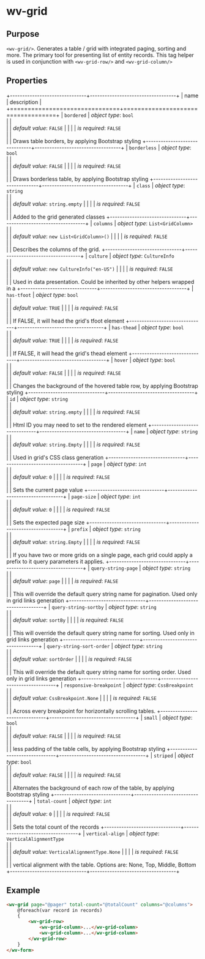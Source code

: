 ﻿<!--{"sort_order":10, "name": "wv-grid", "label": "wv-grid"}-->
# wv-grid

## Purpose

`<wv-grid/>`. Generates a table / grid with integrated paging, sorting and more. The primary tool for presenting list of entity records. This tag helper is used in conjunction with `<wv-grid-row/>` and `<wv-grid-column/>`

## Properties

+-------------------------------+-----------------------------------+
| name                          | description                       |
+===============================+===================================+
| `bordered`                    | *object type*: `bool`                         
|                               |         
|                               | *default value*: `FALSE`
|                               |
|                               | *is required*: `FALSE`                      
|                               |                                   
|                               | Draws table borders, by applying Bootstrap styling
+-------------------------------+-----------------------------------+
| `borderless`                  | *object type*: `bool`                         
|                               |         
|                               | *default value*: `FALSE`
|                               |
|                               | *is required*: `FALSE`                      
|                               |                                   
|                               | Draws borderless table, by applying Bootstrap styling
+-------------------------------+-----------------------------------+
| `class`                       | *object type*: `string`                         
|                               |         
|                               | *default value*: `string.empty`
|                               |
|                               | *is required*: `FALSE`                      
|                               |                                   
|                               | Added to the grid generated classes
+-------------------------------+-----------------------------------+
| `columns`                     | *object type*: `List<GridColumn>`                         
|                               |         
|                               | *default value*: `new List<GridColumn>()`
|                               |
|                               | *is required*: `FALSE`                      
|                               |                                   
|                               | Describes the columns of the grid. 
+-------------------------------+-----------------------------------+
| `culture`                     | *object type*: `CultureInfo`                         
|                               |         
|                               | *default value*: `new CultureInfo("en-US")`
|                               |
|                               | *is required*: `FALSE`                      
|                               |                                   
|                               | Used in data presentation. Could be inherited by other helpers wrapped in a <wv-grid/>
+-------------------------------+-----------------------------------+
| `has-tfoot`                   | *object type*: `bool`                         
|                               |         
|                               | *default value*: `TRUE`
|                               |
|                               | *is required*: `FALSE`                      
|                               |                                   
|                               | If FALSE, it will head the grid's tfoot element
+-------------------------------+-----------------------------------+
| `has-thead`                   | *object type*: `bool`                         
|                               |         
|                               | *default value*: `TRUE`
|                               |
|                               | *is required*: `FALSE`                      
|                               |                                   
|                               | If FALSE, it will head the grid's thead element
+-------------------------------+-----------------------------------+
| `hover`                       | *object type*: `bool`                         
|                               |         
|                               | *default value*: `FALSE`
|                               |
|                               | *is required*: `FALSE`                      
|                               |                                   
|                               | Changes the background of the hovered table row, by applying Bootstrap styling
+-------------------------------+-----------------------------------+
| `id`                          | *object type*: `string`                         
|                               |         
|                               | *default value*: `string.empty`
|                               |
|                               | *is required*: `FALSE`                      
|                               |                                   
|                               | Html ID you may need to set to the rendered element
+-------------------------------+-----------------------------------+
| `name`                        | *object type*: `string`                         
|                               |         
|                               | *default value*: `string.Empty`
|                               |
|                               | *is required*: `FALSE`                      
|                               |                                   
|                               | Used in grid's CSS class generation
+-------------------------------+-----------------------------------+
| `page`                        | *object type*: `int`                         
|                               |         
|                               | *default value*: `0`
|                               |
|                               | *is required*: `FALSE`                      
|                               |                                   
|                               | Sets the current page value
+-------------------------------+-----------------------------------+
| `page-size`                   | *object type*: `int`                         
|                               |         
|                               | *default value*: `0`
|                               |
|                               | *is required*: `FALSE`                      
|                               |                                   
|                               | Sets the expected page size 
+-------------------------------+-----------------------------------+
| `prefix`                      | *object type*: `string`                         
|                               |         
|                               | *default value*: `string.Empty`
|                               |
|                               | *is required*: `FALSE`                      
|                               |                                   
|                               | If you have two or more grids on a single page, each grid could apply a prefix to it query parameters it applies. 
+-------------------------------+-----------------------------------+
| `query-string-page`           | *object type*: `string`                         
|                               |         
|                               | *default value*: `page`
|                               |
|                               | *is required*: `FALSE`                      
|                               |                                   
|                               | This will override the default query string name for pagination. Used only in grid links generation
+-------------------------------+-----------------------------------+
| `query-string-sortby`         | *object type*: `string`                         
|                               |         
|                               | *default value*: `sortBy`
|                               |
|                               | *is required*: `FALSE`                      
|                               |                                   
|                               | This will override the default query string name for sorting. Used only in grid links generation
+-------------------------------+-----------------------------------+
| `query-string-sort-order`     | *object type*: `string`                         
|                               |         
|                               | *default value*: `sortOrder`
|                               |
|                               | *is required*: `FALSE`                      
|                               |                                   
|                               | This will override the default query string name for sorting order. Used only in grid links generation
+-------------------------------+-----------------------------------+
| `responsive-breakpoint`       | *object type*: `CssBreakpoint`                         
|                               |         
|                               | *default value*: `CssBreakpoint.None`
|                               |
|                               | *is required*: `FALSE`                      
|                               |                                   
|                               | Across every breakpoint for horizontally scrolling tables.
+-------------------------------+-----------------------------------+
| `small`                       | *object type*: `bool`                         
|                               |         
|                               | *default value*: `FALSE`
|                               |
|                               | *is required*: `FALSE`                      
|                               |                                   
|                               | less padding of the table cells, by applying Bootstrap styling
+-------------------------------+-----------------------------------+
| `striped`                     | *object type*: `bool`                         
|                               |         
|                               | *default value*: `FALSE`
|                               |
|                               | *is required*: `FALSE`                      
|                               |                                   
|                               | Alternates the background of each row of the table, by applying Bootstrap styling
+-------------------------------+-----------------------------------+
| `total-count`                 | *object type*: `int`                         
|                               |         
|                               | *default value*: `0`
|                               |
|                               | *is required*: `FALSE`                      
|                               |                                   
|                               | Sets the total count of the records
+-------------------------------+-----------------------------------+
| `vertical-align`              | *object type*: `VerticalAlignmentType`                         
|                               |         
|                               | *default value*: `VerticalAlignmentType.None`
|                               |
|                               | *is required*: `FALSE`                      
|                               |                                   
|                               | vertical alignment with the table. Options are: None, Top, Middle, Bottom
+-------------------------------+-----------------------------------+


## Example

```html
<wv-grid page="@pager" total-count="@totalCount" columns="@columns">
	@foreach(var record in records)
	{
		<wv-grid-row>
			<wv-grid-column>...</wv-grid-column>
			<wv-grid-column>...</wv-grid-column>
		</wv-grid-row>
	}
</wv-form>
```

